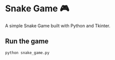 # Snake Game 🎮
A simple Snake Game built with Python and Tkinter.

## Run the game
```bash
python snake_game.py
